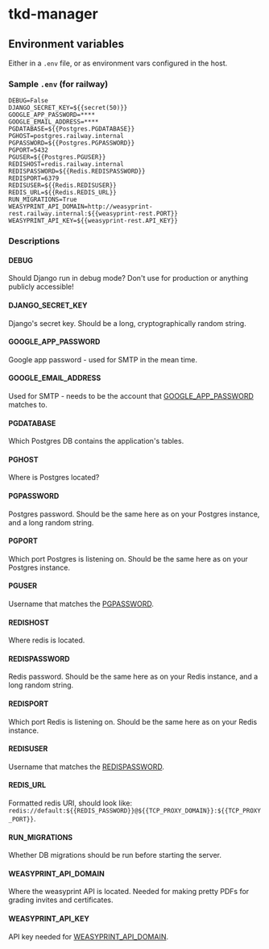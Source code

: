 # tkd-manager
## Environment variables
Either in a `.env` file, or as environment vars configured in the host.
### Sample `.env` (for railway)
```
DEBUG=False
DJANGO_SECRET_KEY=${{secret(50)}}
GOOGLE_APP_PASSWORD=****
GOOGLE_EMAIL_ADDRESS=****
PGDATABASE=${{Postgres.PGDATABASE}}
PGHOST=postgres.railway.internal
PGPASSWORD=${{Postgres.PGPASSWORD}}
PGPORT=5432
PGUSER=${{Postgres.PGUSER}}
REDISHOST=redis.railway.internal
REDISPASSWORD=${{Redis.REDISPASSWORD}}
REDISPORT=6379
REDISUSER=${{Redis.REDISUSER}}
REDIS_URL=${{Redis.REDIS_URL}}
RUN_MIGRATIONS=True
WEASYPRINT_API_DOMAIN=http://weasyprint-rest.railway.internal:${{weasyprint-rest.PORT}}
WEASYPRINT_API_KEY=${{weasyprint-rest.API_KEY}}
```
### Descriptions
#### DEBUG
Should Django run in debug mode? Don't use for production or anything publicly accessible!
#### DJANGO_SECRET_KEY
Django's secret key. Should be a long, cryptographically random string.
#### GOOGLE_APP_PASSWORD
Google app password - used for SMTP in the mean time.
#### GOOGLE_EMAIL_ADDRESS
Used for SMTP - needs to be the account that [GOOGLE_APP_PASSWORD](#GOOGLE_APP_PASSWORD) matches to.
#### PGDATABASE
Which Postgres DB contains the application's tables.
#### PGHOST
Where is Postgres located?
#### PGPASSWORD
Postgres password. Should be the same here as on your Postgres instance, and a long random string.
#### PGPORT
Which port Postgres is listening on. Should be the same here as on your Postgres instance.
#### PGUSER
Username that matches the [PGPASSWORD](#PGPASSWORD).
#### REDISHOST
Where redis is located.
#### REDISPASSWORD
Redis password. Should be the same here as on your Redis instance, and a long random string.
#### REDISPORT
Which port Redis is listening on. Should be the same here as on your Redis instance.
#### REDISUSER
Username that matches the [REDISPASSWORD](#REDISPASSWORD).
#### REDIS_URL
Formatted redis URI, should look like: ```redis://default:${{REDIS_PASSWORD}}@${{TCP_PROXY_DOMAIN}}:${{TCP_PROXY_PORT}}```.
#### RUN_MIGRATIONS
Whether DB migrations should be run before starting the server.
#### WEASYPRINT_API_DOMAIN
Where the weasyprint API is located. Needed for making pretty PDFs for grading invites and certificates.
#### WEASYPRINT_API_KEY
API key needed for [WEASYPRINT_API_DOMAIN](#WEASYPRINT_API_DOMAIN).
